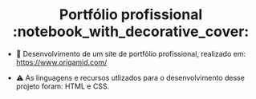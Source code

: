 <h1 align="center">Portfólio profissional :notebook_with_decorative_cover:</h1>

- 📂 Desenvolvimento de um site de portfólio profissional, realizado em: https://www.origamid.com/

- ⚠️ As linguagens e recursos utlizados para o desenvolvimento desse projeto foram: HTML e CSS.

